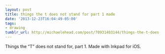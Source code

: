 ```yaml
---
layout: post
title: things the t does not stand for part 1 made
date: '2013-12-23T16:04:49-05:00'
tags:
- drawing
tumblr_url: http://michaelehead.com/post/70931403144/things-the-t-does-not-stand-for-part-1-made
---
```

Things the “T” does not stand for, part 1. Made with Inkpad for iOS. 
